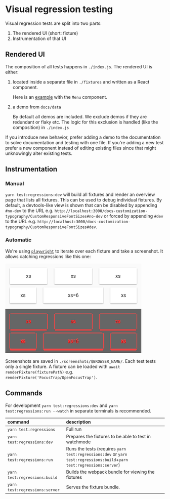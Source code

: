 # Visual regression testing

Visual regression tests are split into two parts:

1. The rendered UI (short: fixture)
2. Instrumentation of that UI

## Rendered UI

The composition of all tests happens in `./index.js`.
The rendered UI is either:

1. located inside a separate file in `./fixtures` and written as a React component.

   Here is an [example](https://github.com/mui/material-ui/blob/814fb60bbd8e500517b2307b6a297a638838ca89/test/regressions/tests/Menu/SimpleMenuList.js#L6-L16) with the `Menu` component.

2. a demo from `docs/data`

   By default all demos are included.
   We exclude demos if they are redundant or flaky etc.
   The logic for this exclusion is handled (like the composition) in `./index.js`

If you introduce new behavior, prefer adding a demo to the documentation to solve documentation and testing with one file.
If you're adding a new test prefer a new component instead of editing existing files since that might unknowingly alter existing tests.

## Instrumentation

### Manual

`yarn test:regressions:dev` will build all fixtures and render an overview page that lists all fixtures.
This can be used to debug individual fixtures.
By default, a devtools-like view is shown that can be disabled by appending `#no-dev` to the URL e.g. `http://localhost:3000/docs-customization-typography/CustomResponsiveFontSizes#no-dev` or forced by appending `#dev` to the URL e.g. `http://localhost:3000/docs-customization-typography/CustomResponsiveFontSizes#dev`.

### Automatic

We're using [`playwright`](https://playwright.dev) to iterate over each fixture and take a screenshot.
It allows catching regressions like this one:

![before](/test/docs-regressions-before.png)
![diff](/test/docs-regressions-diff.png)

Screenshots are saved in `./screenshots/$BROWSER_NAME/`.
Each test tests only a single fixture.
A fixture can be loaded with `await renderFixture(fixturePath)` e.g. `renderFixture('FocusTrap/OpenFocusTrap')`.

## Commands

For development `yarn test:regressions:dev` and `yarn test:regressions:run --watch` in separate terminals is recommended.

| command                        | description                                                                                                           |
| :----------------------------- | :-------------------------------------------------------------------------------------------------------------------- |
| `yarn test:regressions`        | Full run                                                                                                              |
| `yarn test:regressions:dev`    | Prepares the fixtures to be able to test in watchmode                                                                 |
| `yarn test:regressions:run`    | Runs the tests (requires `yarn test:regressions:dev` or `yarn test:regressions:build`+`yarn test:regressions:server`) |
| `yarn test:regressions:build`  | Builds the webpack bundle for viewing the fixtures                                                                    |
| `yarn test:regressions:server` | Serves the fixture bundle.                                                                                            |
